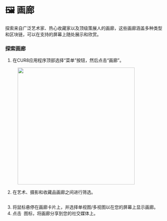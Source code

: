 # 🖼️ 画廊

探索来自广泛艺术家、热心收藏家以及顶级策展人的画廊，这些画廊涵盖多种类型和区块链，可以在支持的屏幕上随处展示和欣赏。

### 探索画廊

1. 在CUR8应用程序顶部选择“菜单”按钮，然后点击“画廊”。

<figure><img src="../.gitbook/assets/Screenshot 2025-03-23 at 14.08.45.png" alt="" width="375"><figcaption></figcaption></figure>

2. 在艺术、摄影和收藏品画廊之间进行筛选。

<figure><img src="../.gitbook/assets/Screenshot 2025-03-23 at 14.12.35.png" alt=""><figcaption></figcaption></figure>

3. 将鼠标悬停在画廊卡片上，并选择单视图/多视图以在您的屏幕上显示画廊。
4. 点击 <img src="../.gitbook/assets/Screenshot 2025-03-23 at 14.18.28.png" alt="" data-size="line"> 图标，将画廊分享到您的社交媒体上。